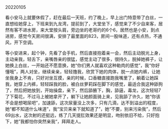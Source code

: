 20220105

看小安马上就要休假了，赶在最后一天班，约了晚上，早上出门特意带了白丝，一直想给她穿上，下班来到九龙湾，提前到了，大堂坐下，感觉来了不少自来客，居然有客不进水房，来大堂按头肩，旁边坐的老哥约的6个6，居然也是小安，到点进房，感觉今天房间很满，安排了最里面的823，房间一股味道，还有点热，不通风，开下空调。

等小安进来，起个钟，先看了会手机，然后直接抱着亲一会，然后主动脱光上身，主动亲我，轻舌下，亲嘴唇亲的很猛，感觉主动了很多，很持久，脱掉她裤子，让她换上白丝，一开始还不愿意换，她“你们男人就喜欢这种勒肉的感觉”，我“你好懂哦”，两人对坐，继续亲亲，轻轻撸我，欣赏下她的肉体，脱一点她内裤，让她坐我身上不肯，只好对坐互摸，亲的时候，口香糖直接跑我嘴里了，躺着让她踩我，她穿上内裤，轻轻踩我的脸，被白丝萝莉踩在脚下的感觉，最适合我这种舔狗了，然后把她放到，开始操盘，亲下，然后舔腋下，胸，舔逼，毒龙，这次轻轻7了下菊花，不过马上被她拿开了，躺下让她颜面骑上来，见我舔了许久，她“你该不会是想喝尿吧”，加速舔，这次尿量没上次多，只有几滴，达不到溢出的程度，她“都不知道什么味道”，我“宝贝来亲下就知道了”，她“不要，别来污染我”，然后69出水，这次射的还挺远，练了几天提肛效果还是明显，吻别依旧不给，只好抱下，她”我都怕你突然亲我“，拜拜走人。
